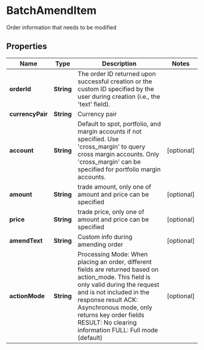 

# BatchAmendItem

Order information that needs to be modified
## Properties

Name | Type | Description | Notes
------------ | ------------- | ------------- | -------------
**orderId** | **String** | The order ID returned upon successful creation or the custom ID specified by the user during creation (i.e., the &#39;text&#39; field). | 
**currencyPair** | **String** | Currency pair | 
**account** | **String** | Default to spot, portfolio, and margin accounts if not specified. Use &#39;cross_margin&#39; to query cross margin accounts. Only &#39;cross_margin&#39; can be specified for portfolio margin accounts. |  [optional]
**amount** | **String** | trade amount, only one of amount and price can be specified |  [optional]
**price** | **String** | trade price, only one of amount and price can be specified |  [optional]
**amendText** | **String** | Custom info during amending order |  [optional]
**actionMode** | **String** | Processing Mode: When placing an order, different fields are returned based on action_mode. This field is only valid during the request and is not included in the response result ACK: Asynchronous mode, only returns key order fields RESULT: No clearing information FULL: Full mode (default) |  [optional]



